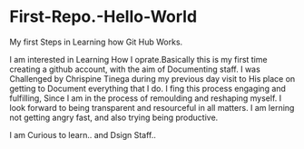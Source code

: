 # First-Repo.-Hello-World
My first Steps in Learning how Git Hub Works.

I am interested in Learning How I oprate.Basically this is my first time creating a github account, with the aim of Documenting staff.
I was Challenged by Chrispine Tinega during my previous day visit to His place on getting to Document everything that I do.
I fing this process engaging and fulfilling, Since I am in the process of remoulding and reshaping myself.
I look forward to being transparent and resourceful in all matters.
I am lerning not getting angry fast, and also trying being productive.

I am Curious to learn.. and Dsign Staff..

